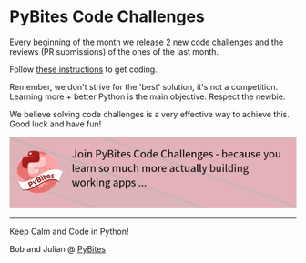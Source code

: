 # PyBites Code Challenges

Every beginning of the month we release [2 new code challenges](https://pybit.es/pages/challenges.html) and the reviews (PR submissions) of the ones of the last month.

Follow [these instructions](https://github.com/pybites/challenges/blob/master/INSTALL.md) to get coding.

Remember, we don't strive for the 'best' solution, it's not a competition.  Learning more + better Python is the main objective. Respect the newbie.

We believe solving code challenges is a very effective way to achieve this. Good luck and have fun!

![PyBites Challenges banner image](pybites-challenges.png)

---

Keep Calm and Code in Python!

Bob and Julian @ [PyBites](http://pybit.es)
